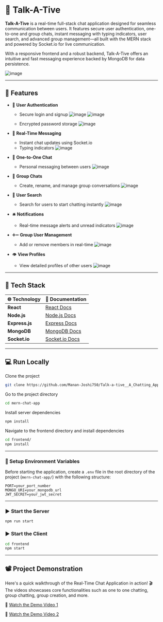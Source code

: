 # 💬 Talk-A-Tive

**Talk-A-Tive** is a real-time full-stack chat application designed for seamless communication between users. It features secure user authentication, one-to-one and group chats, instant messaging with typing indicators, user search, and advanced group management—all built with the MERN stack and powered by Socket.io for live communication.  

With a responsive frontend and a robust backend, Talk-A-Tive offers an intuitive and fast messaging experience backed by MongoDB for data persistence.

![image](https://github.com/user-attachments/assets/0bd6d9b0-c4c9-4002-a32c-72101834e20f)

---

## 🚀 Features

- 🔐 **User Authentication**
  - Secure login and signup
  ![image](https://github.com/user-attachments/assets/c9820c7c-749a-4419-85b8-05bab7fa26a7)
  ![image](https://github.com/user-attachments/assets/11be02b2-960a-4f2c-bf40-a5a7128768fa)

  - Encrypted password storage
  ![image](https://github.com/user-attachments/assets/7b9451ec-e80a-47ca-937b-2a39c06f101b)

- 💬 **Real-Time Messaging**
  - Instant chat updates using Socket.io
  - Typing indicators
  ![image](https://github.com/user-attachments/assets/dc105b82-0a18-4fba-9c71-7fa06631f6af)

- 👤 **One-to-One Chat**
  - Personal messaging between users
  ![image](https://github.com/user-attachments/assets/a5b1d2df-8e0f-4d6a-88aa-b32bb572115a)

- 👥 **Group Chats**
  - Create, rename, and manage group conversations
  ![image](https://github.com/user-attachments/assets/6960eb41-3759-4802-afa1-aa4da690cb39)

- 🔎 **User Search**
  - Search for users to start chatting instantly
  ![image](https://github.com/user-attachments/assets/652755a0-8cc3-45ca-9344-85d91e529ff2)

- 🛎️ **Notifications**
  - Real-time message alerts and unread indicators
  ![image](https://github.com/user-attachments/assets/63b684cb-fe40-4c35-a11c-3e56f5b8462c)

- ➕➖ **Group User Management**
  - Add or remove members in real-time
  ![image](https://github.com/user-attachments/assets/d253b2bb-b619-4748-a711-5d3a59f231c4)

- 👁️ **View Profiles**
  - View detailed profiles of other users
  ![image](https://github.com/user-attachments/assets/bbb00a4d-a2f7-4183-a16c-9e1d8cdaf648)

---

## 🧪 Tech Stack

| 🌐 Technology     | 📖 Documentation                                   |
|-------------------|----------------------------------------------------|
| **React**         | [React Docs](https://react.dev/)                   |
| **Node.js**       | [Node.js Docs](https://nodejs.org/)                |
| **Express.js**    | [Express Docs](https://expressjs.com/)             |
| **MongoDB**       | [MongoDB Docs](https://www.mongodb.com/docs/)      |
| **Socket.io**     | [Socket.io Docs](https://socket.io/docs/)          |

---

## 💻 Run Locally

Clone the project

```bash
git clone https://github.com/Manan-Joshi750/Talk-a-tive__A_Chatting_Application.git
```

Go to the project directory

```bash
cd mern-chat-app
```

Install server dependencies

```bash
npm install
```

Navigate to the frontend directory and install dependencies

```bash
cd frontend/
npm install
```

---

### 📄 Setup Environment Variables

Before starting the application, create a `.env` file in the root directory of the project (`mern-chat-app/`) with the following structure:

```env
PORT=your_port_number
MONGO_URI=your_mongodb_url
JWT_SECRET=your_jwt_secret
```

---

### ▶️ Start the Server

```bash
npm run start
```

### ▶️ Start the Client

```bash
cd frontend
npm start
```

---

## 📽️ Project Demonstration

Here's a quick walkthrough of the Real-Time Chat Application in action! 🎬  
The videos showcases core functionalities such as one to one chatting, group chatting, group creation, and more.

📌 [Watch the Demo Video 1](https://go.screenpal.com/watch/cThDDvn6ewX)

📌 [Watch the Demo Video 2](https://go.screenpal.com/watch/cThDDvn6ewD)
